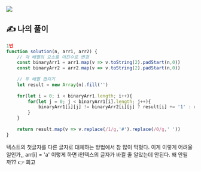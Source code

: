 ![](https://images.velog.io/images/make_w/post/469b5532-e056-4770-b04b-e9eaecf10fe4/js%E1%84%8B%E1%85%B5%E1%84%86%E1%85%B5%E1%84%8C%E1%85%B5.png)

## ✍ 나의 풀이

```javascript
1번
function solution(n, arr1, arr2) {
    // 각 배열의 요소를 이진수로 변경
    const binaryArr1 = arr1.map(v => v.toString(2).padStart(n,0))
    const binaryArr2 = arr2.map(v => v.toString(2).padStart(n,0))
    
    // 두 배열 겹치기
    let result = new Array(n).fill('')
    
    for(let i = 0; i < binaryArr1.length; i++){
        for(let j = 0; j < binaryArr1[i].length; j++){
            binaryArr1[i][j] != binaryArr2[i][j] ? result[i] += '1' : result[i] += binaryArr1[i][j];
        }
    }
    
    return result.map(v => v.replace(/1/g,'#').replace(/0/g,' '))
}
```
텍스트의 첫글자를 다른 글자로 대체하는 방법에서 참 많이 막혔다.
이게 이렇게 어려울 일인가,,
arr[i] = 'a'
이렇게 하면 i인덱스의 글자가 바뀔 줄 알았는데 안된다. 왜 안될까??
👉 회고
